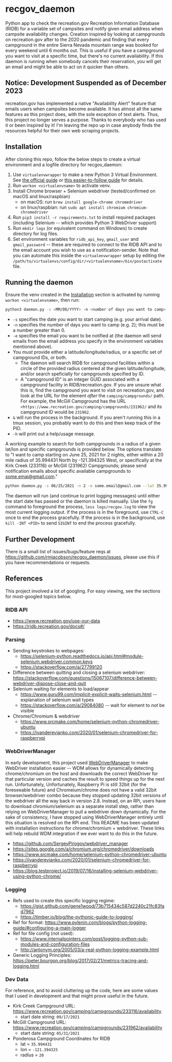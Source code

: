 # recgov_daemon

Python app to check the recreation.gov Recreation Information Database (RIDB) for a variable set of campsites and notify given email address when campsite availability changes. Creation inspired by looking at campgrounds on recreation.gov after to the 2020 pandemic and finding that every campground in the entire Sierra Nevada mountain range was booked for every weekend until 6 months out. This is useful if you have a campground you want to visit at a specific time, but there's no current availability. If this daemon is running when somebody cancels their reservation, you will get an email and might be able to act on it quicker than others.

## Notice: Development Suspended as of December 2023

recreation.gov has implemented a native "Availability Alert" feature that emails users when campsites become available. It has almost all the same features as this project does, with the sole exception of text alerts. Thus, this project no longer serves a purpose. Thanks to everybody who has used it or been inspired by it! I'm leaving the repo up in case anybody finds the resources helpful for their own web scraping projects.

## Installation

After cloning this repo, follow the below steps to create a virtual environment and a logfile directory for recgov_daemon:

1. Use `virtualenvwrapper` to make a new Python 3 Virtual Environment. See [the official guide](https://virtualenvwrapper.readthedocs.io/en/latest/install.html#basic-installation) or [this easier-to-follow guide](https://medium.com/@gitudaniel/installing-virtualenvwrapper-for-python3-ad3dfea7c717) for details.
2. Run `workon <virtualenvname>` to activate venv.
3. Install Chrome browser + Selenium webdriver (tested/confirmed on macOS and linux/raspbian)
    - on macOS: run `brew install google-chrome chromedriver`
    - on linux/raspbian: run `sudo apt install chromium chromium-chromedriver`
4. Run `pip3 install -r requirements.txt` to install required packages (including Selenium -- which provides Python 3 WebDriver support)
5. Run `mkdir logs` (or equivalent command on Windows) to create directory for log files.
6. Set environment variables for `ridb_api_key`, `gmail_user` and `gmail_password` -- these are required to connect to the RIDB API and to the email account you wish to use as a notification-sender. Note that you can automate this inside the `virtualenvwrapper` setup by editing the `/path/to/virtualenvs/config/dir/<virtualenvname>/bin/postactivate` file.

## Running the daemon

Ensure the venv created in the [Installation](#installation) section is activated by running `workon <virtualenvname>`, then run:

```bash
python3 daemon.py -s <MM/DD/YYYY> -n <number of days you want to camp> -e <email address you want to be notified at> [--lat <latitude> --lon <longitude> -r <radius in miles>] [--campground_ids <campground_id1,id2,...idN>] &
```

- `-s` specifies the date you want to start camping (e.g. your arrival date).
- `-n` specifies the number of days you want to camp (e.g. 2); this must be a number greater than 0.
- `-e` specifies the email you want to be notified at (the daemon will send emails from the email address you specify in the environment variables mentioned above).
- You _must_ provide either a latitude/longitude/radius, or a specific set of campground IDs, or both.
  - The daemon will search RIDB for campground facilities within a circle of the provided radius centered at the given latitude/longitude, and/or search speficially for campgrounds specified by ID.
  - A "campground ID" is an integer GUID associated with a campground facility in RIDB/recreation.gov. If you are unsure what this is, find the campground you want to visit on recreation.gov, and look at the URL for the element _after_ the `camping/campgrounds/` path. For example, the McGill Campground has the URL `<https://www.recreation.gov/camping/campgrounds/231962/` and its campground ID would be `231962`.
- `&` will run the process in the background. If you aren't running this in a tmux session, you probably want to do this and then keep track of the PID.
- `-h` will print out a help/usage message.

A working example to search for both campgrounds in a radius of a given lat/lon and specific campgrounds is provided below. The options translate to "I want to camp starting on June 25, 2021 for 2 nights, either within a 20 mile radius of 35.994431 North by -121.394325 West, or specifically at the Kirk Creek (233116) or McGill (231962) Campgrounds; please send notification emails about specific available campgrounds to some.emai@gmail.com."

```bash
python daemon.py -s 06/25/2021 -n 2 -e some.email@gmail.com --lat 35.994431 --lon -121.394325 -r 20 --campground_ids 233116,231962 &
```

The daemon will run (and continue to print logging messages) until either the start date has passed or the daemon is killed manually. Use the `fg` command to foreground the process, `less logs/recgov.log` to view the most current logging output. If the process is in the foreground, use `CTRL-C` once to end the process gracefully. If the process is in the background, use `kill -INT <PID>` to send `SIGINT` to end the process gracefully.

## Further Development

There is a small list of issues/bugs/feature reqs at <https://github.com/rmjacobson/recgov_daemon/issues>, please use this if you have recommendations or requests.

## References

This project involved a lot of googling.  For easy viewing, see the sections for most-googled topics below.

### RIDB API

- <https://www.recreation.gov/use-our-data>
- <https://ridb.recreation.gov/docs#/>

### Parsing

- Sending keystrokes to webpages:
  - <https://selenium-python.readthedocs.io/api.html#module-selenium.webdriver.common.keys>
  - <https://stackoverflow.com/a/27799120>
- Difference between quitting and closing a selenium webdriver: <https://stackoverflow.com/questions/15067107/difference-between-webdriver-dispose-close-and-quit>
- Selenium waiting for elements to load/appear
  - <https://www.guru99.com/implicit-explicit-waits-selenium.html> -- explanation of selenium wait types
  - <https://stackoverflow.com/a/29084080> -- wait for element to *not* be visible
- Chrome/Chromium & webdriver
  - <https://www.srcmake.com/home/selenium-python-chromedriver-ubuntu>
  - <https://ivanderevianko.com/2020/01/selenium-chromedriver-for-raspberrypi>

### WebDriverManager

In early development, this project used [WebDriverManager](https://github.com/SergeyPirogov/webdriver_manager) to make WebDriver installation easier -- WDM allows for dynamically detecting chrome/chromium on the host and downloads the correct WebDriver for that particular version and caches the result to speed things up for the next run. Unfortunately, Unfortunately, Raspberry Pi is still 32bit (for the foreseeable future) and Chromeium/chrome does not have a valid 32bit browser/webdriver combo because they stopped updating 32bit versions of the webdriver all the way back in version 2.8. Instead, on an RPi, users have to download chromium/selenium as a separate install step, rather than relying on WebDriverManager to pull a webdriver down dynamically. For the sake of consistency, I have stopped using WebDriverManager entirely until this situation is resolved on the RPi end. This README has been updated with installation instructions for chrome/chromium + webdriver. These links will help rebuild WDM integration if we ever want to do this in the future.

- <https://github.com/SergeyPirogov/webdriver_manager>
- <https://sites.google.com/a/chromium.org/chromedriver/downloads>
- <https://www.srcmake.com/home/selenium-python-chromedriver-ubuntu>
- <https://ivanderevianko.com/2020/01/selenium-chromedriver-for-raspberrypi>
- <https://blog.testproject.io/2019/07/16/installing-selenium-webdriver-using-python-chrome/>

### Logging

- Refs used to create this specific logging regime:
  - <https://gist.github.com/gene1wood/73b715434c587d2240c21fc83fad7962>
  - <https://timber.io/blog/the-pythonic-guide-to-logging/>
- Ref for format: <https://www.pylenin.com/blogs/python-logging-guide/#configuring-a-main-logger>
- Ref for file config (not used):
  - <https://www.internalpointers.com/post/logging-python-sub-modules-and-configuration-files>
  - <http://antonym.org/2005/03/a-real-python-logging-example.html>
- Generic Logging Principles: <https://peter.bourgon.org/blog/2017/02/21/metrics-tracing-and-logging.html>

### Dev Data

For reference, and to avoid cluttering up the code, here are some values that I used in development and that might prove useful in the future.

- Kirk Creek Campground URL: <https://www.recreation.gov/camping/campgrounds/233116/availability>
  - start date string: `09/17/2021`
- McGill Campground URL: <https://www.recreation.gov/camping/campgrounds/231962/availability>
  - start date string: `05/31/2021`
- Ponderosa Campground Coordinates for RIDB
  - lat = `35.994431`
  - lon = `-121.394325`
  - radius = `20`
